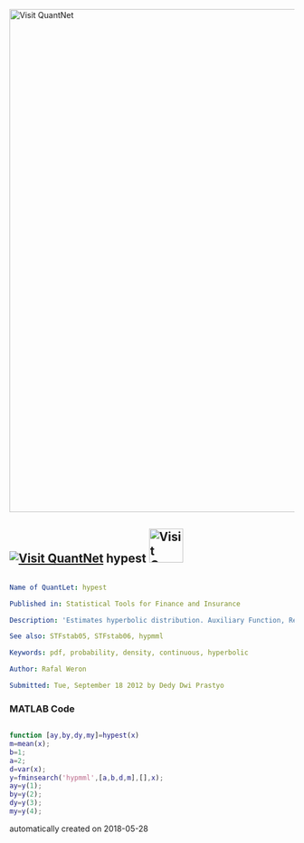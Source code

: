 [<img src="https://github.com/QuantLet/Styleguide-and-FAQ/blob/master/pictures/banner.png" width="888" alt="Visit QuantNet">](http://quantlet.de/)

## [<img src="https://github.com/QuantLet/Styleguide-and-FAQ/blob/master/pictures/qloqo.png" alt="Visit QuantNet">](http://quantlet.de/) **hypest** [<img src="https://github.com/QuantLet/Styleguide-and-FAQ/blob/master/pictures/QN2.png" width="60" alt="Visit QuantNet 2.0">](http://quantlet.de/)

```yaml

Name of QuantLet: hypest

Published in: Statistical Tools for Finance and Insurance

Description: 'Estimates hyperbolic distribution. Auxiliary Function, Required by STFstab05.m and STFstab06.m function.'

See also: STFstab05, STFstab06, hypmml

Keywords: pdf, probability, density, continuous, hyperbolic

Author: Rafal Weron

Submitted: Tue, September 18 2012 by Dedy Dwi Prastyo
```

### MATLAB Code
```matlab

function [ay,by,dy,my]=hypest(x)
m=mean(x);
b=1;
a=2;
d=var(x);
y=fminsearch('hypmml',[a,b,d,m],[],x);
ay=y(1);
by=y(2);
dy=y(3);
my=y(4);
```

automatically created on 2018-05-28